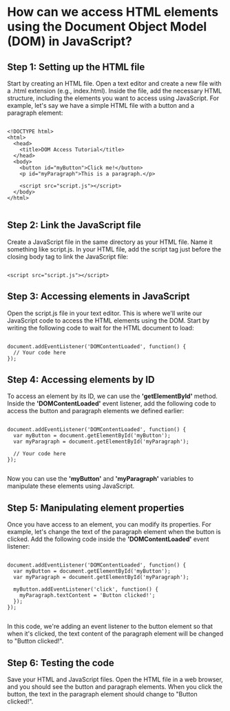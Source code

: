 # How can we access HTML elements using the Document Object Model (DOM) in JavaScript?

## Step 1: Setting up the HTML file
Start by creating an HTML file. Open a text editor and create a new file with a .html extension (e.g., index.html). Inside the file, add the necessary HTML structure, including the elements you want to access using JavaScript. For example, let's say we have a simple HTML file with a button and a paragraph element:

```

<!DOCTYPE html>
<html>
  <head>
    <title>DOM Access Tutorial</title>
  </head>
  <body>
    <button id="myButton">Click me!</button>
    <p id="myParagraph">This is a paragraph.</p>

    <script src="script.js"></script>
  </body>
</html>


```

## Step 2: Link the JavaScript file
Create a JavaScript file in the same directory as your HTML file. Name it something like script.js. In your HTML file, add the script tag just before the closing body tag to link the JavaScript file:

```

<script src="script.js"></script>

```

## Step 3: Accessing elements in JavaScript
Open the script.js file in your text editor. This is where we'll write our JavaScript code to access the HTML elements using the DOM. Start by writing the following code to wait for the HTML document to load:

```

document.addEventListener('DOMContentLoaded', function() {
  // Your code here
});

```

## Step 4: Accessing elements by ID
To access an element by its ID, we can use the **'getElementById'** method. Inside the **'DOMContentLoaded'** event listener, add the following code to access the button and paragraph elements we defined earlier:

```

document.addEventListener('DOMContentLoaded', function() {
  var myButton = document.getElementById('myButton');
  var myParagraph = document.getElementById('myParagraph');
  
  // Your code here
});


```

Now you can use the **'myButton'** and **'myParagraph'** variables to manipulate these elements using JavaScript.

## Step 5: Manipulating element properties
Once you have access to an element, you can modify its properties. For example, let's change the text of the paragraph element when the button is clicked. Add the following code inside the **'DOMContentLoaded'** event listener:

```

document.addEventListener('DOMContentLoaded', function() {
  var myButton = document.getElementById('myButton');
  var myParagraph = document.getElementById('myParagraph');

  myButton.addEventListener('click', function() {
    myParagraph.textContent = 'Button clicked!';
  });
});


```

In this code, we're adding an event listener to the button element so that when it's clicked, the text content of the paragraph element will be changed to "Button clicked!".

## Step 6: Testing the code
Save your HTML and JavaScript files. Open the HTML file in a web browser, and you should see the button and paragraph elements. When you click the button, the text in the paragraph element should change to "Button clicked!".